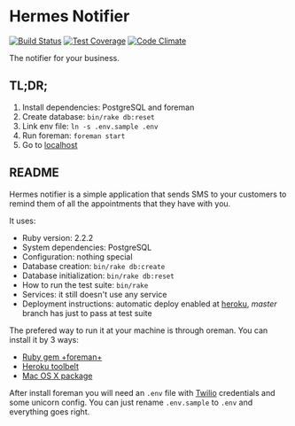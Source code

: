 # Hermes Notifier

[![Build Status](https://travis-ci.org/current/hermes.svg?branch=master)](https://travis-ci.org/current/hermes)
[![Test Coverage](https://codeclimate.com/github/current/hermes/badges/coverage.svg)](https://codeclimate.com/github/current/hermes/coverage)
[![Code Climate](https://codeclimate.com/github/current/hermes/badges/gpa.svg)](https://codeclimate.com/github/current/hermes)

The notifier for your business.

## TL;DR;

1. Install dependencies: PostgreSQL and foreman
2. Create database: `bin/rake db:reset`
3. Link env file: `ln -s .env.sample .env`
4. Run foreman: `foreman start`
5. Go to [localhost](localhost:3000)

## README

Hermes notifier is a simple application that sends SMS to your customers to
remind them of all the appointments that they have with you.

It uses:

* Ruby version: 2.2.2
* System dependencies: PostgreSQL
* Configuration: nothing special
* Database creation: `bin/rake db:create`
* Database initialization: `bin/rake db:reset`
* How to run the test suite: `bin/rake`
* Services: it still doesn't use any service
* Deployment instructions: automatic deploy enabled at
[heroku](https://hermes-notifier.herokuapp.com/), _master_ branch has just to
pass at test suite

The prefered way to run it at your machine is through oreman. You can install
it by 3 ways:

- [Ruby gem +foreman+](https://rubygems.org/gems/foreman)
- [Heroku toolbelt](https://toolbelt.heroku.com/)
- [Mac OS X package](http://assets.foreman.io/foreman/foreman.pkg)

After install foreman you will need an `.env` file with
[Twilio](https://www.twilio.com/) credentials and some unicorn config. You can
just rename `.env.sample` to `.env` and everything goes right.
